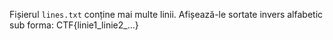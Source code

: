 Fișierul `lines.txt` conține mai multe linii. Afișează-le sortate invers alfabetic sub forma: CTF{linie1_linie2_...}
